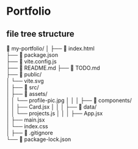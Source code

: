 # Portfolio

## file tree structure 
📁 my-portfolio/
│
├── 📄 index.html              
├── 📄 package.json            
├── 📄 vite.config.js          
├── 📄 README.md
├── 📄 TODO.md               
├── 📁 public/                 
│   └── vite.svg              
│
├── 📁 src/                    		
│   ├── 📁 assets/             	
│   │   └── profile-pic.jpg
│   │
│   ├── 📁 components/       	
│   │   ├── Card.jsx
│   │
│   ├── 📁 data/               		
│   │   └── projects.js
│   │
│   ├── App.jsx              		 
│   ├── main.jsx             		 
│   └── index.css            		 
│
├── 📄 .gitignore              	
└── 📄 package-lock.json      